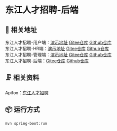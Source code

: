 # 东江人才招聘-后端

## 📃 相关地址

东江人才招聘-用户端：[演示地址](https://djyh.ucstu.com) [Gitee仓库](https://gitee.com/zxd2219/djzhaopin_yonghuduan) [Github仓库](https://github.com/ucstu/djzhaopin_yonghuduan)\
东江人才招聘-HR端：[演示地址](https://djhr.ucstu.com) [Gitee仓库](https://gitee.com/zxd2219/djzhaopin_hrduan) [Github仓库](https://github.com/ucstu/djzhaopin_hrduan)\
东江人才招聘-管理端：[演示地址](https://djadmin.ucstu.com) [Gitee仓库](https://gitee.com/zxd2219/djzhaopin_admin) [Github仓库](https://github.com/ucstu/djzhaopin_admin)\
东江人才招聘-后端：[Gitee仓库](https://gitee.com/zxd2219/djzhaopin_backend) [Github仓库](https://github.com/ucstu/djzhaopin_backend)

## 🗜️ 相关资料

Apifox：[东江人才招聘](https://www.apifox.cn/apidoc/shared-ac83c5c0-87a3-4d15-8706-e500b31f45a8)

## 📦 运行方式

`mvn spring-boot:run`
